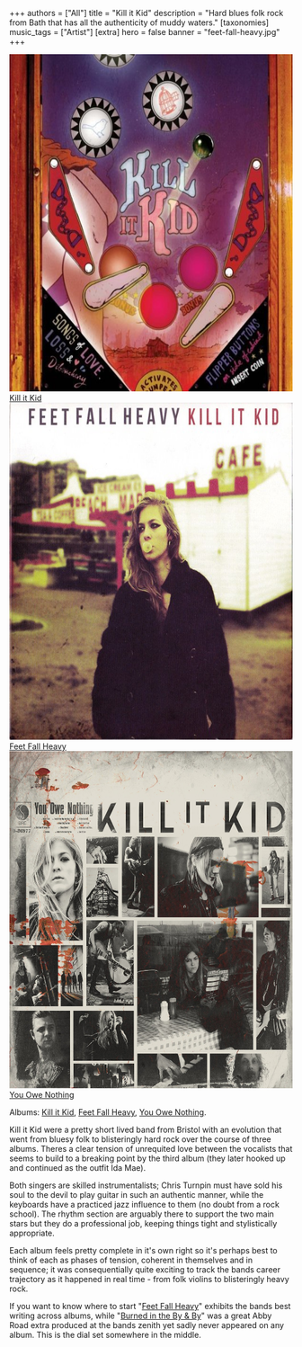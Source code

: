 +++
authors = ["All"]
title = "Kill it Kid"
description = "Hard blues folk rock from Bath that has all the authenticity of muddy waters."
[taxonomies]
music_tags = ["Artist"]
[extra]
hero = false
banner = "feet-fall-heavy.jpg"
+++

<div class="album-gallery">
	<div class="album-item">
		<a href="https://youtube.com/playlist?list=OLAK5uy_kRwcpFyhda2PN3j_Mf3xU91YNsW9o4sgI&si=kWWHQzcCDB2yqsS3" class="album-link" target="_blank" rel="noopener noreferrer">
			<img src="kill-it-kid.jpg" alt="Kill it Kid" class="album-cover" width="600" height="600" loading="lazy" />
			<div class="album-title">Kill it Kid</div>
		</a>
	</div>
	<div class="album-item">
		<a href="https://youtube.com/playlist?list=OLAK5uy_mPq3SQnuE5h2ms0KhiUkX4mlE0gk4v4yY&si=7QC_Y2eUXuJU7RWs" class="album-link" target="_blank" rel="noopener noreferrer">
			<img src="feet-fall-heavy.jpg" alt="Feet Fall Heavy" class="album-cover" width="600" height="600" loading="lazy" />
			<div class="album-title">Feet Fall Heavy</div>
		</a>
	</div>
	<div class="album-item">
		<a href="https://youtube.com/playlist?list=PLFWb2WjiFo2wLcXzjp7JG4KW5O7lbKiLB&si=UUdOL24OebApzGDc" class="album-link" target="_blank" rel="noopener noreferrer">
			<img src="you-owe-nothing.jpg" alt="You Owe Nothing" class="album-cover" width="600" height="600" loading="lazy" />
			<div class="album-title">You Owe Nothing</div>
		</a>
	</div>
</div>

Albums: [Kill it Kid](https://youtube.com/playlist?list=OLAK5uy_kRwcpFyhda2PN3j_Mf3xU91YNsW9o4sgI&si=kWWHQzcCDB2yqsS3), [Feet Fall Heavy](https://youtube.com/playlist?list=OLAK5uy_mPq3SQnuE5h2ms0KhiUkX4mlE0gk4v4yY&si=7QC_Y2eUXuJU7RWs), [You Owe Nothing](https://youtube.com/playlist?list=PLFWb2WjiFo2wLcXzjp7JG4KW5O7lbKiLB&si=UUdOL24OebApzGDc).

Kill it Kid were a pretty short lived band from Bristol with an evolution that went from bluesy folk to blisteringly hard rock over the course of three albums. Theres a clear tension of unrequited love between the vocalists that seems to build to a breaking point by the third album (they later hooked up and continued as the outfit Ida Mae).

Both singers are skilled instrumentalists; Chris Turnpin must have sold his soul to the devil to play guitar in such an authentic manner, while the keyboards have a practiced jazz influence to them (no doubt from a rock school). The rhythm section are arguably there to support the two main stars but they do a professional job, keeping things tight and stylistically appropriate. 

Each album feels pretty complete in it's own right so it's perhaps best to think of each as phases of tension, coherent in themselves and in sequence; it was consequentially quite exciting to track the bands career trajectory as it happened in real time - from folk violins to blisteringly heavy rock.

If you want to know where to start "[Feet Fall Heavy](https://youtu.be/G1IurnOsRw8?si=sNl2yPUbPBszsBg1)" exhibits the bands best writing across albums, while "[Burned in the By & By](https://youtu.be/_qo7-RWrWAE?si=lkuArnuxy3SCV_mK)" was a great Abby Road extra produced at the bands zenith yet sadly never appeared on any album. This is the dial set somewhere in the middle.